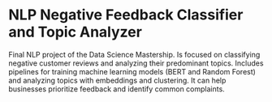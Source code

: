 # NLP Negative Feedback Classifier and Topic Analyzer
Final NLP project of the Data Science Mastership. Is focused on classifying negative customer reviews and analyzing their predominant topics. Includes pipelines for training machine learning models (BERT and Random Forest) and analyzing topics with embeddings and clustering. It can help businesses prioritize feedback and identify common complaints.

